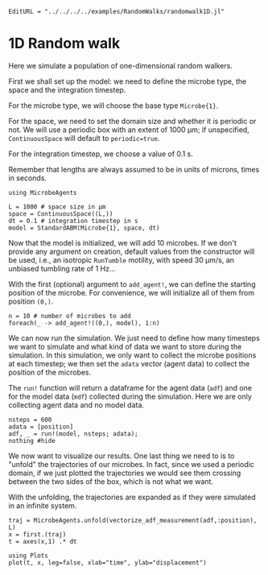 ```@meta
EditURL = "../../../../examples/RandomWalks/randomwalk1D.jl"
```

# 1D Random walk

Here we simulate a population of one-dimensional random walkers.

First we shall set up the model: we need to define the microbe type,
the space and the integration timestep.

For the microbe type, we will choose the base type `Microbe{1}`.

For the space, we need to set the domain size and whether it is periodic or not.
We will use a periodic box with an extent of 1000 μm;
if unspecified, `ContinuousSpace` will default to `periodic=true`.

For the integration timestep, we choose a value of 0.1 s.

Remember that lengths are always assumed to be in units of microns, times in seconds.

````@example randomwalk1D
using MicrobeAgents

L = 1000 # space size in μm
space = ContinuousSpace((L,))
dt = 0.1 # integration timestep in s
model = StandardABM(Microbe{1}, space, dt)
````

Now that the model is initialized, we will add 10 microbes.
If we don't provide any argument on creation, default values from the constructor
will be used, i.e., an isotropic `RunTumble` motility, with speed 30 μm/s, an
unbiased tumbling rate of 1 Hz...

With the first (optional) argument to `add_agent!`, we can define the starting
position of the microbe. For convenience, we will initialize all of them
from position `(0,)`.

````@example randomwalk1D
n = 10 # number of microbes to add
foreach(_ -> add_agent!((0,), model), 1:n)
````

We can now run the simulation.
We just need to define how many timesteps we want to simulate
and what kind of data we want to store during the simulation.
In this simulation, we only want to collect the microbe positions
at each timestep; we then set the `adata` vector (agent data)
to collect the position of the microbes.

The `run!` function will return a dataframe for the agent data (`adf`)
and one for the model data (`mdf`) collected during the simulation.
Here we are only collecting agent data and no model data.

````@example randomwalk1D
nsteps = 600
adata = [position]
adf, _ = run!(model, nsteps; adata);
nothing #hide
````

We now want to visualize our results.
One last thing we need to is to "unfold" the trajectories of our microbes.
In fact, since we used a periodic domain, if we just plotted the trajectories
we would see them crossing between the two sides of the box, which is not what we want.

With the unfolding, the trajectories are expanded as if they were simulated in an
infinite system.

````@example randomwalk1D
traj = MicrobeAgents.unfold(vectorize_adf_measurement(adf,:position), L)
x = first.(traj)
t = axes(x,1) .* dt

using Plots
plot(t, x, leg=false, xlab="time", ylab="displacement")
````

